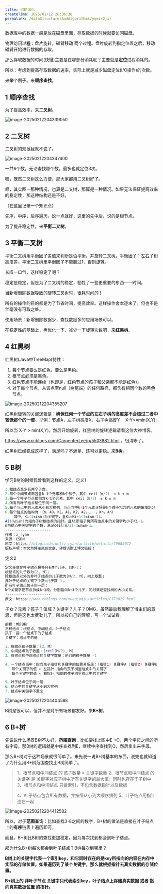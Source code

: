 ```yaml
---
title: 树的演化
createTime: 2025/02/12 20:36:30
permalink: /dataStructuresAndAlgorithms/yqmir2ji/
---
```


数据库中的数据一般是放在磁盘里面，存取数据的时候就要访问磁盘。

物理访问过程：盘片旋转，磁臂移动 两个过程。盘片旋转到指定位置之后，移动磁臂开始进行数据的存取。

那么存取数据的时间(快慢)主要是在哪部分消耗呢？主要就是**定位**过程消耗的。

所以：考虑到提高存取数据的速率，实际上就是减少磁盘定位(I/O操作)的次数。

来举个例子。来**顺序查找**。

## 1 顺序查找

为了提高效率，来**二叉树**。

![image-20250212204339050](https://afuo-blog.oss-cn-beijing.aliyuncs.com/notes/dataStructuresAndAlgorithms.assets/image-20250212204339050.png)

## 2 二叉树

二叉树的规范我就不说了。

![image-20250212204347400](https://afuo-blog.oss-cn-beijing.aliyuncs.com/notes/dataStructuresAndAlgorithms.assets/image-20250212204347400.png)

一共6个数，无论查找哪个数，最多也就定位3次。

嗯，既然二叉树这么方便，那大家都用二叉树好了。

额，其实图一那种情况，也算是二叉树，那算是一种情况。如果无法保证提高效率的稳定性，那这种结构还是不好。

（在这里记录一个知识点）

先序，中序，后序遍历。说一点就好，这里的先中后，说的是根节点。

为了提升稳定性，来**平衡二叉树**。

## 3 平衡二叉树

平衡二叉树用平衡因子差值来判断是否平衡，并旋转二叉树。平衡因子：左右子树高度差。平衡二叉树里平衡因子不能超过1，否则旋转。

长叹一口气，这样稳定了吧？

稳定是稳定，但是为了二叉树的稳定，牺牲了一些更重要的东西——时间。

当新增删除数据导致的旋转二叉树时，很耗时间的！

所有的操作的目的都是为了节省时间，提高效率。这样操作舍本逐末了。但也不是丝毫没有可取之处。

使用场景：新增删除数据少，查找数据多的应用场景可以。

在稳定性的基础上，再优化一下，减少一下旋转次数吧，来**红黑树**。

## 4 红黑树

红黑树(Java中TreeMap)特性：

1. 每个节点要么是红色，要么是黑色。
2. 根节点必须是黑色。
3. 红色节点不能连续（也即是，红色节点的孩子和父亲都不能是红色）。
4. 对于每个节点，从该点至null（树尾端）的任何路径，都含有相同个数的黑色节点。

![image-20250212204355207](https://afuo-blog.oss-cn-beijing.aliyuncs.com/notes/dataStructuresAndAlgorithms.assets/image-20250212204355207.png)

红黑树旋转的关键逻辑是：**确保任何一个节点的左右子树的高度差不会超过二者中较低那个的一倍**。举例：节点A，左子树高度X，右子树高度Y， X-Y<=min(X,Y);

所以当 X-Y > min(X,Y)，然后开始旋转，红黑树的旋转逻辑请看这位大神博客。

https://www.cnblogs.com/CarpenterLee/p/5503882.html ，很清晰了。

红黑树已经稳成这样了，满足吗？不满足，还可以更稳。来**B树**。

## 5 B树

学习B树的时候我曾看到这样的定义。定义1

```Java
1.根结点至少有两个子女。
2.每个中间节点都包含k-1个元素和k个孩子，其中 ceil（m/2） ≤ k ≤ m
3.每一个叶子节点都包含k-1个元素，其中 ceil（m/2） ≤ k ≤ m
4.所有的叶子结点都位于同一层。
5.每个节点中的元素从小到大排列，节点当中k-1个元素正好是k个孩子包含的元素的值域划分
6.每个结点的结构为：（n，A0，K1，A1，K2，A2，…  ，Kn，An）
    其中，Ki(1≤i≤n)为关键字，且Ki<Ki+1(1≤i≤n-1)。
Ai(0≤i≤n)为指向子树根结点的指针。且Ai所指子树所有结点中的关键字均小于Ki+1。
n为结点中关键字的个数，满足ceil(m/2)-1≤n≤m-1。
--------------------- 
作者：z_ryan 
来源：CSDN 
原文：https://blog.csdn.net/z_ryan/article/details/79685072 
版权声明：本文为博主原创文章，转载请附上博文链接！
```

定义2

```Java
定义任意非叶子结点最多只有M个儿子，且M>2；
根结点的儿子数为[2, M]；
除根结点以外的非叶子结点的儿子数为[M/2, M]，向上取整；
非叶子结点的关键字个数=儿子数-1；
所有叶子结点位于同一层；
k个关键字把节点拆成k+1段，分别指向k+1个儿子，同时满足查找树的大小关系。
--------------------- 
原文：https://www.cnblogs.com/xueqiuqiu/articles/8779029.html
```

子女？元素？孩子？值域？关键字？儿子？OMG，虽然最后我理解了博主们的意思，但是这也太费劲儿了。所以按自己的理解，写一个试试看。

```Java
前提：M阶B树
三种结点：根结点，中间结点，叶子结点
孩子：指一个结点下的子结点
关键字：结点中的值

1、根结点孩子数量：[2，M]
2、中间结点孩子数量：[ceil(M/2), M]
3、根结点和中间结点的关键字数量：他们的孩子数量 -1

4、一个结点当中：指向孩子指针和关键字的位置关系是：(指针1) 关键字A (指针2) 关键字B (指针3)
   每个关键字的值 > 左指针 指向的孩子树里结点中的关键字
   每个关键字的值 < 右指针 指向的孩子树里结点中的关键字

5、叶子结点位于同一层
6、结点中的关键字从小到大排列
7、结点中关键字不重复
```

![image-20250212204404598](https://afuo-blog.oss-cn-beijing.aliyuncs.com/notes/dataStructuresAndAlgorithms.assets/image-20250212204404598.png)

B树是很可以，但并不是对所有场景都友好。来**B+树**。

## 6 B+树

先说说什么场景B树不友好，**范围查询**：比如要找上图中E->O，两个字母之间的所有字母。那B树的逻辑就是中序查找到E，继续中序查找到O，然后拿出来字母。

那么B+树对于这种场景就很简单了。来先说一说B+树基本的东西，说完也就知道了为什么用B+树范围查找比B树简单了。

> 1、根节点和中间结点 的 孩子数量 = 关键字数量
> 2、根节点和中间结点 的 关键字 是 关键字对应子树中所有关键字的最大值，同时也存在于子树中
> 3、根节点和中间结点 只做索引，不包含数据指针以及数据
>
> 4、叶子结点包含所有数据，并按照从小到大顺序排列
> 5、叶子结点用指针连在一起

![image-20250212204412582](https://afuo-blog.oss-cn-beijing.aliyuncs.com/notes/dataStructuresAndAlgorithms.assets/image-20250212204412582.png)

所以，对于**范围查询**：比如查找3-8之间的数字，B+树的做法是直接在叶子结点上的**有序**链表上遍历即可。

而且，B+树比B树的查找更加稳定，因为每次找到都会到叶子结点。

那为什么B+树每次都会到叶子结点？B树每次到哪里？

**B树上的关键字代表一个索引key，和它同时存在的是key所指向的内容在内存中实际的存储位置。如果遍历到了某个关键字，那么就根据指针去真实数据的存储位置。**

**B+树上的 非叶子节点 关键字只代表索引key，叶子结点上存储真实数据 或者 指向真实数据位置 的指针。**
